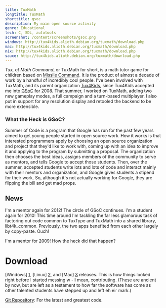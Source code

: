 ```yaml
---
title: TuxMath
longtitle: TuxMath
shorttitle: gsoc
description: My main open source activity
genre: Educational
tech: C, SDL, autotools 
screenshot: /content/screenshots/gsoc.png
windows: http://tux4kids.alioth.debian.org/tuxmath/download.php
mac: http://tux4kids.alioth.debian.org/tuxmath/download.php
nix: http://tux4kids.alioth.debian.org/tuxmath/download.php
sauce: http://tux4kids.alioth.debian.org/tuxmath/download.php
--- 
```


*Tux, of Math Command*, or TuxMath for short, is a math tutor game for children based on [Missile Command](http://en.wikipedia.org/wiki/Missile_Command). It is the product of almost a decade of work by a handful of incredibly cool people. I've been involved with TuxMath, and its parent organization [Tux4Kids](http://tux4kids.alioth.debian.org), since Tux4Kids accepted me into [GSoC](http://socghop.appspot.com) for 2008. That summer, I worked on TuxMath, adding two new gameplay modes, a full campaign and a turn-based multiplayer. I also put in support for any resolution display and retooled the backend to be more extensible.

### What the Heck is GSoC? ##
Summer of Code is a program that Google has run for the past few years aimed to get young people started in open source work. How it works is that interested programmers apply by choosing an open source organization and project that they'd like to work with, coming up with an idea to improve it and applying to the program by submitting a proposal. The organization then chooses the best ideas, assigns members of the community to serve as mentors, and tells Google to accept those students. Then, over the summer, accepted students write lots and lots of code and interact mainly with their mentors and organization, and Google gives students a stipend for their work. So, although it's not actually working for Google, they are flipping the bill and get mad props.

## News ##
I'm a mentor again for 2012! The circle of GSoC continues.
I'm a student again for 2010! This time around I'm tackling the far less
glamorous task of factoring out code common to TuxType and TuxMath into a
shared library, libt4k_common. Previously, the two apps benefited from each
other largely by copy-paste. Ouch!

I'm a mentor for 2009! How the heck did that happen? 

# Download ##
[Windows] [1], [Linux] [2], and [Mac] [3] releases. This is how things looked right before I started messing w - I mean, contributing. (These are ancient by now, but are left as a testament to how far the software has come as other talented students have stepped up and left eh eir mark.)

[Git Repository](git://git.debian.org/tux4kids/tuxmath.git): For the latest and greatest code. 

[1]: http://alioth.debian.org/frs/download.php/2442/tuxmath-1.6.3-win32-installer.exe
[2]: http://alioth.debian.org/frs/download.php/2147/tuxmath-1.5.4-1.i386.rpm
[3]: http://alioth.debian.org/frs/download.php/2381/TuxType_w_fonts-1.5.17-MacOS10.3PPC.dmg


